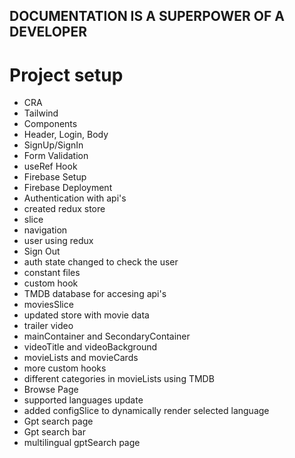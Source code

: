 
## DOCUMENTATION IS A SUPERPOWER OF A DEVELOPER

# Project setup
 - CRA
 - Tailwind
 - Components 
 - Header, Login, Body
 - SignUp/SignIn
 - Form Validation
 - useRef Hook
 - Firebase Setup
 - Firebase Deployment
 - Authentication with api's
 - created redux store
 - slice
 - navigation 
 - user using redux 
 - Sign Out
 - auth state changed to check the user 
 - constant files
 - custom hook
 - TMDB database for accesing api's
 - moviesSlice
 - updated store with movie data 
 - trailer video 
 - mainContainer and SecondaryContainer
 - videoTitle and videoBackground
 - movieLists and movieCards
 - more custom hooks
 - different categories in movieLists using TMDB
 - Browse Page
 - supported languages update
 - added configSlice to dynamically render selected language
 - Gpt search page
 - Gpt search bar
 - multilingual gptSearch page